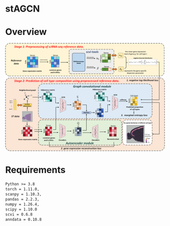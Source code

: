 # stAGCN

Overview
===
![Image text](https://github.com/LiangSDNULab/stAGCN/blob/main/stAGCN.png)


Requirements
===
```
Python >= 3.8
torch = 1.11.0,
scanpy = 1.10.3,
pandas = 2.2.3,
numpy = 1.26.4,
scipy = 1.10.0
scvi = 0.6.8
anndata = 0.10.8
```
